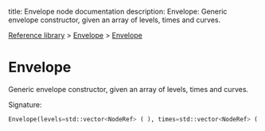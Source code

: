 title: Envelope node documentation
description: Envelope: Generic envelope constructor, given an array of levels, times and curves.

[Reference library](../../index.md) > [Envelope](../index.md) > [Envelope](index.md)

# Envelope

Generic envelope constructor, given an array of levels, times and curves.

Signature:
```python
Envelope(levels=std::vector<NodeRef> ( ), times=std::vector<NodeRef> ( ), curves=std::vector<NodeRef> ( ), clock=None, loop=false)
```
